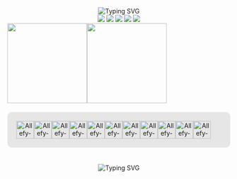 <div align=center>
  <img src="https://readme-typing-svg.demolab.com?font=Fira+Code&size=28&pause=1500&color=008F39&width=500&lines=Seja+Bem-Vindo+,Terraqueo(a)!+%F0%9F%91%8B+" alt="Typing SVG" />
  <br>
</div>

<div align=center> 
  <a href="https://www.youtube.com/@hackeandoocodigo" target="_blank"><img src="https://img.shields.io/badge/YouTube-FF0000?style=for-the-badge&logo=youtube&logoColor=white" target="_blank"></a>
  <a href="https://www.instagram.com/hackeandoocodigo/" target="_blank"><img src="https://img.shields.io/badge/-Instagram-%23E4405F?style=for-the-badge&logo=instagram&logoColor=white" target="_blank"></a>
  <a href="" target="_blank"><img src="https://img.shields.io/badge/Discord-7289DA?style=for-the-badge&logo=discord&logoColor=white" target="_blank"></a>
  <a href="malito:allefyrafaeldev@gmail.com"><img src="https://img.shields.io/badge/-Gmail-%23333?style=for-the-badge&logo=gmail&logoColor=white" target="_blank"></a>
  <a href="https://www.linkedin.com/in/allefy-rafael-0384b6311/" target="_blank"><img src="https://img.shields.io/badge/-LinkedIn-%230077B5?style=for-the-badge&logo=linkedin&logoColor=white" target="_blank"></a>
</div>

<div style="display: flex" align=center>
  <a href="https://github.com/anuraghazra/github-readme-stats">
    <img height=180 align="center" src="https://github-readme-stats.vercel.app/api?username=allefyrafael&show_icons=true&theme=dark&card_width=300" />
  </a>
  <a href="https://github.com/anuraghazra/convoychat">
    <img height=180 align="center" src="https://github-readme-stats.vercel.app/api/top-langs?username=allefyrafael&theme=dark&layout=compact&langs_count=8&card_width=300" />
  </a>
</div>
<div style="background-color: #e6e6e6; padding: 20px; border-radius: 10px; margin: 20px 0; display: flex;" align="center">
      <br>
      <img align="center" alt="Allefy-JavaScript" height="40" width="40" src="https://cdn.jsdelivr.net/gh/devicons/devicon@latest/icons/javascript/javascript-original.svg">
      <img align="center" alt="Allefy-C" height="40" width="40" src="https://cdn.jsdelivr.net/gh/devicons/devicon@latest/icons/c/c-original.svg">
      <img align="center" alt="Allefy-PHP" height="40" width="40" src="https://cdn.jsdelivr.net/gh/devicons/devicon@latest/icons/php/php-original.svg">
      <img align="center" alt="Allefy-Html5" height="40" width="40" src="https://cdn.jsdelivr.net/gh/devicons/devicon@latest/icons/html5/html5-original.svg">
      <img align="center" alt="Allefy-CSS" height="40" width="40" src="https://cdn.jsdelivr.net/gh/devicons/devicon@latest/icons/css3/css3-original.svg">
      <img align="center" alt="Allefy-MySql" height="40" width="40" <img src="https://cdn.jsdelivr.net/gh/devicons/devicon@latest/icons/mysql/mysql-original.svg">
      <img align="center" alt="Allefy-Python" height="40" width="40" src="https://cdn.jsdelivr.net/gh/devicons/devicon@latest/icons/python/python-original.svg">
      <img align="center" alt="Allefy-Pandas" height="40" width="40" src="https://cdn.jsdelivr.net/gh/devicons/devicon@latest/icons/pandas/pandas-original.svg">
      <img align="center" alt="Allefy-Numpy"  height="40" width="40" src="https://cdn.jsdelivr.net/gh/devicons/devicon@latest/icons/numpy/numpy-original.svg">
      <img align="center" alt="Allefy-Scikit-Learn" height="40" width="40" src="https://cdn.jsdelivr.net/gh/devicons/devicon@latest/icons/scikitlearn/scikitlearn-original.svg">
      <img align="center" alt="Allefy-Matplotlib" height="40" width="40" src="https://cdn.jsdelivr.net/gh/devicons/devicon@latest/icons/matplotlib/matplotlib-original.svg">
  </div>
</div>


<br>
<div align=center>
 <img src="https://readme-typing-svg.demolab.com?font=Fira+Code&size=28&pause=1700&color=FF0000&width=300&lines=Veja+Mais+Descendo!+" alt="Typing SVG" />
 </div>

